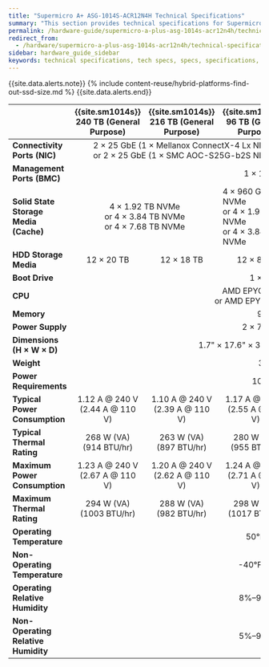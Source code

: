 ```yaml
---
title: "Supermicro A+ ASG-1014S-ACR12N4H Technical Specifications"
summary: "This section provides technical specifications for Supermicro 1014S node types."
permalink: /hardware-guide/supermicro-a-plus-asg-1014s-acr12n4h/technical-specifications.html
redirect_from:
  - /hardware/supermicro-a-plus-asg-1014s-acr12n4h/technical-specifications.html
sidebar: hardware_guide_sidebar
keywords: technical specifications, tech specs, specs, specifications, Supermicro 1014S, ACR12N4H
---
```


{{site.data.alerts.note}}
{% include content-reuse/hybrid-platforms-find-out-ssd-size.md %}
{{site.data.alerts.end}}

<table cellspacing="0" cellpadding="0">
  <thead>
    <tr>
      <th></th>
      <th><strong>{{site.sm1014s}} 240 TB (General Purpose)</strong></th>
      <th><strong>{{site.sm1014s}} 216 TB (General Purpose)</strong></th>
      <th><strong>{{site.sm1014s}} 96 TB (General Purpose)</strong></th>
      <th><strong>{{site.sm1014s}} 240 TB (Active)</strong></th>
      <th><strong>{{site.sm1014s}} 216 TB (Active)</strong></th>
      <th><strong>{{site.sm1014s}} 96 TB (Active)</strong></th>
    </tr>
  </thead>
  <tbody>
    <tr>
      <td><strong>Connectivity Ports (NIC)</strong></td>
      <td colspan="3" style="text-align: center;">2 &#215; 25 GbE (1 &#215; Mellanox ConnectX-4 Lx NIC)<br>or 2 &#215; 25 GbE (1 &#215; SMC AOC-S25G-b2S NIC)</td>
      <td colspan="3" style="text-align: center;">2 &#215; 100 GbE (1 &#215; Mellanox ConnectX-6 NIC)<br>or 2 &#215; 100 GbE (1 &#215; SMC AOC-S100G-b2C NIC)</td>    
    </tr>
    <tr>
      <td><strong>Management Ports (BMC)</strong></td>
      <td colspan="6" style="text-align: center;">1 &#215; 1 GbE Base-T (RJ45)</td>
    </tr>
    <tr>
      <td><strong>Solid State Storage Media (Cache)</strong></td>
      <td colspan="2" style="text-align: center;">4 &#215; 1.92 TB NVMe<br>or 4 &#215; 3.84 TB NVMe<br>or 4 &#215; 7.68 TB NVMe</td>
      <td>4 &#215; 960 GB NVMe<br>or 4 &#215; 1.92 TB NVMe<br>or 4 &#215; 3.84 TB NVMe</td>
      <td colspan="2" style="text-align: center;">4 &#215; 1.92 TB NVMe<br>or 4 &#215; 3.84 TB NVMe<br>or 4 &#215; 7.68 TB NVMe</td>
      <td>4 &#215; 960 GB NVMe<br>or 4 &#215; 1.92 TB NVMe<br>or 4 &#215; 3.84 TB NVMe</td>
    </tr>
    <tr>
      <td><strong>HDD Storage Media</strong></td>
      <td style="text-align: center;">12 &#215; 20 TB</td>
      <td style="text-align: center;">12 &#215; 18 TB</td>
      <td style="text-align: center;">12 &#215; 8 TB</td>
      <td style="text-align: center;">12 &#215; 20 TB</td>
      <td style="text-align: center;">12 &#215; 18 TB</td>
      <td style="text-align: center;">12 &#215; 8 TB</td>
    </tr>    
    <tr>
      <td><strong>Boot Drive</strong></td>
      <td colspan="6" style="text-align: center;">1 &#215; 960 GB M.2 NVMe</td>
    </tr>
    <tr>
      <td><strong>CPU</strong></td>
      <td colspan="6" style="text-align: center;">AMD EPYC 7232P 8-Core Processor<br>or AMD EPYC 7313P 16-Core Processor</td>
    </tr>
    <tr>
      <td><strong>Memory</strong></td>
      <td colspan="6" style="text-align: center;">96 GB (6 GB &#215; 16)</td>
    </tr>
    <tr>
      <td><strong>Power Supply</strong></td>
      <td colspan="6" style="text-align: center;">2 &#215; 750 W Power Supplies</td>
    </tr>
    <tr>
      <td><strong>Dimensions (H &#215; W &#215; D)</strong></td>
      <td colspan="6" style="text-align: center;">1.7" &#215; 17.6" &#215; 37" (43 mm &#215; 447 mm &#215; 940 mm)</td>
    </tr>
    <tr>
      <td><strong>Weight</strong></td>
      <td colspan="6" style="text-align: center;">39.5 lbs (17.5 kg)</td>
    </tr>
    <tr>
      <td><strong>Power Requirements</strong></td>
      <td colspan="6" style="text-align: center;">100&ndash;240 V, 50/60Hz</td>
    </tr>
    <tr>
      <td><strong>Typical Power Consumption</strong></td>
      <td style="text-align: center;"> 1.12 A @ 240 V<br>(2.44 A @ 110 V)</td>
      <td style="text-align: center;"> 1.10 A @ 240 V<br>(2.39 A @ 110 V)</td>
      <td style="text-align: center;"> 1.17 A @ 240 V<br>(2.55 A @ 110 V)</td>
      <td style="text-align: center;"> 1.20 A @ 240 V<br>(2.62 A @ 110 V)</td>
      <td style="text-align: center;"> 1.18 A @ 240 V<br>(2.56 A @ 110 V)</td>
      <td style="text-align: center;"> 1.25 A @ 240 V<br>(2.74 A @ 110 V)</td>
    </tr>
    <tr>
      <td><strong>Typical Thermal Rating</strong></td>
      <td style="text-align: center;"> 268 W (VA)<br>(914 BTU/hr)</td>
      <td style="text-align: center;"> 263 W (VA)<br>(897 BTU/hr)</td>
      <td style="text-align: center;"> 280 W (VA)<br>(955 BTU/hr)</td>
      <td style="text-align: center;"> 288 W (VA)<br>(983 BTU/hr)</td>
      <td style="text-align: center;"> 282 W (VA)<br>(962 BTU/hr)</td>
      <td style="text-align: center;"> 301 W (VA)<br>(1028 BTU/hr)</td>
    </tr>
    <tr>
      <td><div><strong>Maximum Power Consumption</strong></div></td>
      <td style="text-align: center;"> 1.23 A @ 240 V<br>(2.67 A @ 110 V)</td>
      <td style="text-align: center;"> 1.20 A @ 240 V<br>(2.62 A @ 110 V)</td>
      <td style="text-align: center;"> 1.24 A @ 240 V<br>(2.71 A @ 110 V)</td>
      <td style="text-align: center;"> 1.35 A @ 240 V<br>(2.94 A @ 110 V)</td>
      <td style="text-align: center;"> 1.32 A @ 240 V<br>(2.88 A @ 110 V)</td>
      <td style="text-align: center;"> 1.36 A @ 240 V<br>(2.97 A @ 110 V)</td>
    </tr>
    <tr>
      <td><strong>Maximum Thermal Rating</strong></td>
      <td style="text-align: center;"> 294 W (VA)<br>(1003 BTU/hr)</td>
      <td style="text-align: center;"> 288 W (VA)<br>(982 BTU/hr)</td>
      <td style="text-align: center;"> 298 W (VA)<br>(1017 BTU/hr)</td>
      <td style="text-align: center;"> 323 W (VA)<br>(1102 BTU/hr)</td>
      <td style="text-align: center;"> 317 W (VA)<br>(1081 BTU/hr)</td>
      <td style="text-align: center;"> 327 W (VA)<br>(1116 BTU/hr)</td>
    </tr>
    <tr>
      <td><strong>Operating Temperature</strong></td>
      <td colspan="6" style="text-align: center;">50&deg;F&ndash;95&deg;F (10&deg;C&ndash;35&deg;C)</td>
    </tr>
    <tr>
      <td><strong>Non-Operating Temperature</strong></td>
      <td colspan="6" style="text-align: center;">-40&deg;F&ndash;140&deg;F (-40&deg;C&ndash;60&deg;C)</td>
    </tr>
    <tr>
      <td><strong>Operating Relative Humidity</strong></td>
      <td colspan="6" style="text-align: center;">8%&ndash;90% (non-condensing)</td>
    </tr>
    <tr>
      <td><div><strong>Non-Operating Relative Humidity</strong></div></td>
      <td colspan="6" style="text-align: center;">5%&ndash;95% (non-condensing)</td>
    </tr>
  </tbody>
</table>
